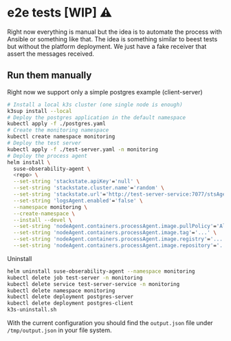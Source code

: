 # e2e tests [WIP] ⚠️

Right now everything is manual but the idea is to automate the process with Ansible or something like that.
The idea is something similar to beest tests but without the platform deployment. We just have a fake receiver that assert the messages received.

## Run them manually

Right now we support only a simple postgres example (client-server)

```bash
# Install a local k3s cluster (one single node is enough)
k3sup install --local
# Deploy the postgres application in the default namespace
kubectl apply -f ./postgres.yaml
# Create the monitoring namespace
kubectl create namespace monitoring
# Deploy the test server
kubectl apply -f ./test-server.yaml -n monitoring
# Deploy the process agent
helm install \
  suse-obserability-agent \
  <repo> \
  --set-string 'stackstate.apiKey'='null' \
  --set-string 'stackstate.cluster.name'='random' \
  --set-string 'stackstate.url'='http://test-server-service:7077/stsAgent' \
  --set-string 'logsAgent.enabled'='false' \
  --namespace monitoring \
  --create-namespace \
  --install --devel \
  --set-string 'nodeAgent.containers.processAgent.image.pullPolicy'='Always' \
  --set-string 'nodeAgent.containers.processAgent.image.tag'='...' \
  --set-string 'nodeAgent.containers.processAgent.image.registry'='...' \
  --set-string 'nodeAgent.containers.processAgent.image.repository'='...'
```

Uninstall

```bash
helm uninstall suse-obserability-agent --namespace monitoring
kubectl delete job test-server -n monitoring
kubectl delete service test-server-service -n monitoring
kubectl delete namespace monitoring
kubectl delete deployment postgres-server
kubectl delete deployment postgres-client
k3s-uninstall.sh
```

With the current configuration you should find the `output.json` file under `/tmp/output.json` in your file system.
